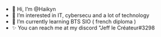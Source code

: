 - 👋 Hi, I’m @Haikyn
- 👀 I’m interested in IT, cybersecu and a lot of technology
- 🌱 I’m currently learning BTS SIO  ( french diploma ) 
-  ✨ You can reach me at my discord "Jeff le Créateur#3298

<!---
Haikyn/Haikyn is a ✨ special ✨ repository because its `README.md` (this file) appears on your GitHub profile.
You can click the Preview link to take a look at your changes.
--->
